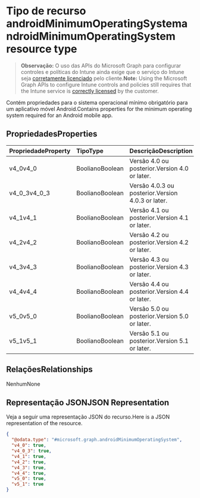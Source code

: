 # <a name="androidminimumoperatingsystem-resource-type"></a><span data-ttu-id="60821-101">Tipo de recurso androidMinimumOperatingSystem</span><span class="sxs-lookup"><span data-stu-id="60821-101">androidMinimumOperatingSystem resource type</span></span>

> <span data-ttu-id="60821-102">**Observação:** O uso das APIs do Microsoft Graph para configurar controles e políticas do Intune ainda exige que o serviço do Intune seja [corretamente licenciado](https://go.microsoft.com/fwlink/?linkid=839381) pelo cliente.</span><span class="sxs-lookup"><span data-stu-id="60821-102">**Note:** Using the Microsoft Graph APIs to configure Intune controls and policies still requires that the Intune service is [correctly licensed](https://go.microsoft.com/fwlink/?linkid=839381) by the customer.</span></span>

<span data-ttu-id="60821-103">Contém propriedades para o sistema operacional mínimo obrigatório para um aplicativo móvel Android.</span><span class="sxs-lookup"><span data-stu-id="60821-103">Contains properties for the minimum operating system required for an Android mobile app.</span></span>
## <a name="properties"></a><span data-ttu-id="60821-104">Propriedades</span><span class="sxs-lookup"><span data-stu-id="60821-104">Properties</span></span>
|<span data-ttu-id="60821-105">Propriedade</span><span class="sxs-lookup"><span data-stu-id="60821-105">Property</span></span>|<span data-ttu-id="60821-106">Tipo</span><span class="sxs-lookup"><span data-stu-id="60821-106">Type</span></span>|<span data-ttu-id="60821-107">Descrição</span><span class="sxs-lookup"><span data-stu-id="60821-107">Description</span></span>|
|:---|:---|:---|
|<span data-ttu-id="60821-108">v4_0</span><span class="sxs-lookup"><span data-stu-id="60821-108">v4_0</span></span>|<span data-ttu-id="60821-109">Booliano</span><span class="sxs-lookup"><span data-stu-id="60821-109">Boolean</span></span>|<span data-ttu-id="60821-110">Versão 4.0 ou posterior.</span><span class="sxs-lookup"><span data-stu-id="60821-110">Version 4.0 or later.</span></span>|
|<span data-ttu-id="60821-111">v4_0_3</span><span class="sxs-lookup"><span data-stu-id="60821-111">v4_0_3</span></span>|<span data-ttu-id="60821-112">Booliano</span><span class="sxs-lookup"><span data-stu-id="60821-112">Boolean</span></span>|<span data-ttu-id="60821-113">Versão 4.0.3 ou posterior.</span><span class="sxs-lookup"><span data-stu-id="60821-113">Version 4.0.3 or later.</span></span>|
|<span data-ttu-id="60821-114">v4_1</span><span class="sxs-lookup"><span data-stu-id="60821-114">v4_1</span></span>|<span data-ttu-id="60821-115">Booliano</span><span class="sxs-lookup"><span data-stu-id="60821-115">Boolean</span></span>|<span data-ttu-id="60821-116">Versão 4.1 ou posterior.</span><span class="sxs-lookup"><span data-stu-id="60821-116">Version 4.1 or later.</span></span>|
|<span data-ttu-id="60821-117">v4_2</span><span class="sxs-lookup"><span data-stu-id="60821-117">v4_2</span></span>|<span data-ttu-id="60821-118">Booliano</span><span class="sxs-lookup"><span data-stu-id="60821-118">Boolean</span></span>|<span data-ttu-id="60821-119">Versão 4.2 ou posterior.</span><span class="sxs-lookup"><span data-stu-id="60821-119">Version 4.2 or later.</span></span>|
|<span data-ttu-id="60821-120">v4_3</span><span class="sxs-lookup"><span data-stu-id="60821-120">v4_3</span></span>|<span data-ttu-id="60821-121">Booliano</span><span class="sxs-lookup"><span data-stu-id="60821-121">Boolean</span></span>|<span data-ttu-id="60821-122">Versão 4.3 ou posterior.</span><span class="sxs-lookup"><span data-stu-id="60821-122">Version 4.3 or later.</span></span>|
|<span data-ttu-id="60821-123">v4_4</span><span class="sxs-lookup"><span data-stu-id="60821-123">v4_4</span></span>|<span data-ttu-id="60821-124">Booliano</span><span class="sxs-lookup"><span data-stu-id="60821-124">Boolean</span></span>|<span data-ttu-id="60821-125">Versão 4.4 ou posterior.</span><span class="sxs-lookup"><span data-stu-id="60821-125">Version 4.4 or later.</span></span>|
|<span data-ttu-id="60821-126">v5_0</span><span class="sxs-lookup"><span data-stu-id="60821-126">v5_0</span></span>|<span data-ttu-id="60821-127">Booliano</span><span class="sxs-lookup"><span data-stu-id="60821-127">Boolean</span></span>|<span data-ttu-id="60821-128">Versão 5.0 ou posterior.</span><span class="sxs-lookup"><span data-stu-id="60821-128">Version 5.0 or later.</span></span>|
|<span data-ttu-id="60821-129">v5_1</span><span class="sxs-lookup"><span data-stu-id="60821-129">v5_1</span></span>|<span data-ttu-id="60821-130">Booliano</span><span class="sxs-lookup"><span data-stu-id="60821-130">Boolean</span></span>|<span data-ttu-id="60821-131">Versão 5.1 ou posterior.</span><span class="sxs-lookup"><span data-stu-id="60821-131">Version 5.1 or later.</span></span>|

## <a name="relationships"></a><span data-ttu-id="60821-132">Relações</span><span class="sxs-lookup"><span data-stu-id="60821-132">Relationships</span></span>
<span data-ttu-id="60821-133">Nenhum</span><span class="sxs-lookup"><span data-stu-id="60821-133">None</span></span>
## <a name="json-representation"></a><span data-ttu-id="60821-134">Representação JSON</span><span class="sxs-lookup"><span data-stu-id="60821-134">JSON Representation</span></span>
<span data-ttu-id="60821-135">Veja a seguir uma representação JSON do recurso.</span><span class="sxs-lookup"><span data-stu-id="60821-135">Here is a JSON representation of the resource.</span></span>
<!--{
  "blockType": "resource",
  "@odata.type": "microsoft.graph.androidMinimumOperatingSystem"
}-->
``` json
{
  "@odata.type": "#microsoft.graph.androidMinimumOperatingSystem",
  "v4_0": true,
  "v4_0_3": true,
  "v4_1": true,
  "v4_2": true,
  "v4_3": true,
  "v4_4": true,
  "v5_0": true,
  "v5_1": true
}
```








